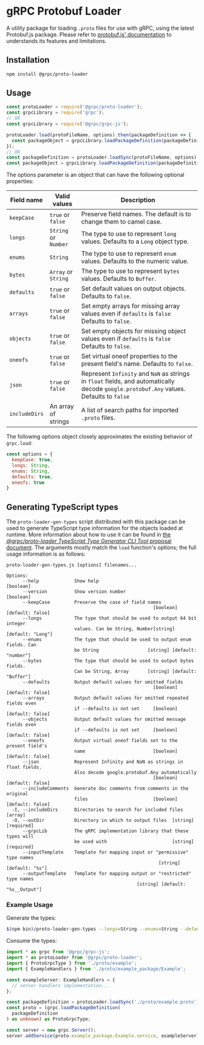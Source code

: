 # gRPC Protobuf Loader

A utility package for loading `.proto` files for use with gRPC, using the latest Protobuf.js package.
Please refer to [protobuf.js' documentation](https://github.com/dcodeIO/protobuf.js/blob/master/README.md)
to understands its features and limitations.

## Installation

```sh
npm install @grpc/proto-loader
```

## Usage

```js
const protoLoader = require('@grpc/proto-loader');
const grpcLibrary = require('grpc');
// OR
const grpcLibrary = require('@grpc/grpc-js');

protoLoader.load(protoFileName, options).then(packageDefinition => {
  const packageObject = grpcLibrary.loadPackageDefinition(packageDefinition);
});
// OR
const packageDefinition = protoLoader.loadSync(protoFileName, options);
const packageObject = grpcLibrary.loadPackageDefinition(packageDefinition);
```

The options parameter is an object that can have the following optional properties:

| Field name | Valid values | Description
|------------|--------------|------------
| `keepCase` | `true` or `false` | Preserve field names. The default is to change them to camel case.
| `longs` | `String` or `Number` | The type to use to represent `long` values. Defaults to a `Long` object type.
| `enums` | `String` | The type to use to represent `enum` values. Defaults to the numeric value.
| `bytes` | `Array` or `String` | The type to use to represent `bytes` values. Defaults to `Buffer`.
| `defaults` | `true` or `false` | Set default values on output objects. Defaults to `false`.
| `arrays` | `true` or `false` | Set empty arrays for missing array values even if `defaults` is `false` Defaults to `false`.
| `objects` | `true` or `false` | Set empty objects for missing object values even if `defaults` is `false` Defaults to `false`.
| `oneofs` | `true` or `false` | Set virtual oneof properties to the present field's name. Defaults to `false`.
| `json` | `true` or `false` | Represent `Infinity` and `NaN` as strings in `float` fields, and automatically decode `google.protobuf.Any` values. Defaults to `false`
| `includeDirs` | An array of strings | A list of search paths for imported `.proto` files.

The following options object closely approximates the existing behavior of `grpc.load`:

```js
const options = {
  keepCase: true,
  longs: String,
  enums: String,
  defaults: true,
  oneofs: true
}
```

## Generating TypeScript types

The `proto-loader-gen-types` script distributed with this package can be used to generate TypeScript type information for the objects loaded at runtime. More information about how to use it can be found in [the *@grpc/proto-loader TypeScript Type Generator CLI Tool* proposal document](https://github.com/grpc/proposal/blob/master/L70-node-proto-loader-type-generator.md). The arguments mostly match the `load` function's options; the full usage information is as follows:

```console
proto-loader-gen-types.js [options] filenames...

Options:
      --help             Show help                                     [boolean]
      --version          Show version number                           [boolean]
      --keepCase         Preserve the case of field names
                                                      [boolean] [default: false]
      --longs            The type that should be used to output 64 bit integer
                         values. Can be String, Number[string] [default: "Long"]
      --enums            The type that should be used to output enum fields. Can
                         be String                  [string] [default: "number"]
      --bytes            The type that should be used to output bytes fields.
                         Can be String, Array       [string] [default: "Buffer"]
      --defaults         Output default values for omitted fields
                                                      [boolean] [default: false]
      --arrays           Output default values for omitted repeated fields even
                         if --defaults is not set     [boolean] [default: false]
      --objects          Output default values for omitted message fields even
                         if --defaults is not set     [boolean] [default: false]
      --oneofs           Output virtual oneof fields set to the present field's
                         name                         [boolean] [default: false]
      --json             Represent Infinity and NaN as strings in float fields.
                         Also decode google.protobuf.Any automatically
                                                      [boolean] [default: false]
      --includeComments  Generate doc comments from comments in the original
                         files                        [boolean] [default: false]
  -I, --includeDirs      Directories to search for included files        [array]
  -O, --outDir           Directory in which to output files  [string] [required]
      --grpcLib          The gRPC implementation library that these types will
                         be used with                        [string] [required]
      --inputTemplate    Template for mapping input or "permissive" type names
                                                        [string] [default: "%s"]
      --outputTemplate   Template for mapping output or "restricted" type names
                                                [string] [default: "%s__Output"]
```

### Example Usage

Generate the types:

```sh
$(npm bin)/proto-loader-gen-types --longs=String --enums=String --defaults --oneofs --grpcLib=@grpc/grpc-js --outDir=proto/ proto/*.proto
```

Consume the types:

```ts
import * as grpc from '@grpc/grpc-js';
import * as protoLoader from '@grpc/proto-loader';
import { ProtoGrpcType } from './proto/example';
import { ExampleHandlers } from './proto/example_package/Example';

const exampleServer: ExampleHandlers = {
  // server handlers implementation...
};

const packageDefinition = protoLoader.loadSync('./proto/example.proto');
const proto = (grpc.loadPackageDefinition(
  packageDefinition
) as unknown) as ProtoGrpcType;

const server = new grpc.Server();
server.addService(proto.example_package.Example.service, exampleServer);
```
